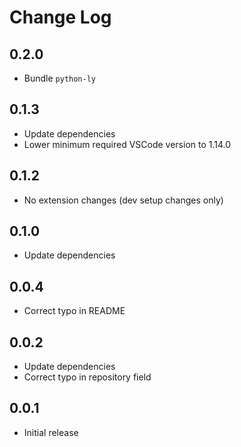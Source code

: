 # Change Log

## 0.2.0
- Bundle `python-ly`

## 0.1.3
- Update dependencies
- Lower minimum required VSCode version to 1.14.0

## 0.1.2
- No extension changes (dev setup changes only)

## 0.1.0
- Update dependencies

## 0.0.4
- Correct typo in README

## 0.0.2
- Update dependencies
- Correct typo in repository field

## 0.0.1
- Initial release